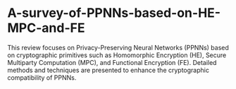 # A-survey-of-PPNNs-based-on-HE-MPC-and-FE
This review focuses on Privacy-Preserving Neural Networks (PPNNs) based on cryptographic primitives such as Homomorphic Encryption (HE), Secure Multiparty Computation (MPC), and Functional Encryption (FE). Detailed methods and techniques are presented to enhance the cryptographic compatibility of PPNNs.
